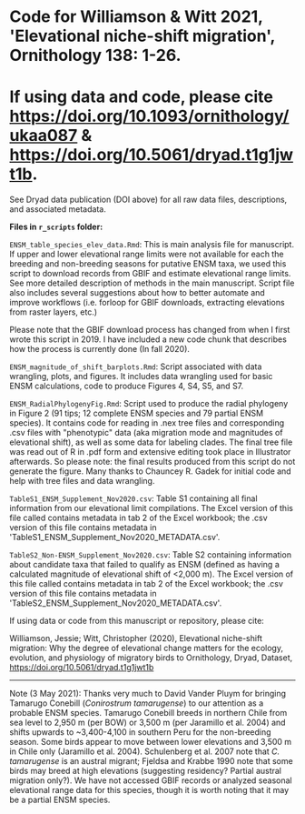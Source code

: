 # Code for Williamson &amp; Witt 2021, 'Elevational niche-shift migration', Ornithology 138: 1-26.
# If using data and code, please cite https://doi.org/10.1093/ornithology/ukaa087 & https://doi.org/10.5061/dryad.t1g1jwt1b.

See Dryad data publication (DOI above) for all raw data files, descriptions, and associated metadata. 

**Files in `r_scripts` folder:**

`ENSM_table_species_elev_data.Rmd`: This is main analysis file for manuscript. If upper and lower elevational range limits were not available for each the breeding and non-breeding seasons for putative ENSM taxa, we used this script to download records from GBIF and estimate elevational range limits. See more detailed description of methods in the main manuscript. Script file also includes several suggestions about how to better automate and improve workflows (i.e. forloop for GBIF downloads, extracting elevations from raster layers, etc.)

Please note that the GBIF download process has changed from when I first wrote this script in 2019. I have included a new code chunk that describes how the process is currently done (In fall 2020).

`ENSM_magnitude_of_shift_barplots.Rmd`: Script associated with data wrangling, plots, and figures. It includes data wrangling used for basic ENSM calculations, code to produce Figures 4, S4, S5, and S7. 

`ENSM_RadialPhylogenyFig.Rmd`: Script used to produce the radial phylogeny in Figure 2 (91 tips; 12 complete ENSM species and 79 partial ENSM species). It contains code for reading in .nex tree files and corresponding .csv files with "phenotypic" data (aka migration mode and magnitudes of elevational shift), as well as some data for labeling clades. The final tree file was read out of R in .pdf form and extensive editing took place in Illustrator afterwards. So please note: the final results produced from this script do not generate the figure. Many thanks to Chauncey R. Gadek for initial code and help with tree files and data wrangling.

`TableS1_ENSM_Supplement_Nov2020.csv`: Table S1 containing all final information from our elevational limit compilations. The Excel version of this file called contains metadata in tab 2 of the Excel workbook; the .csv version of this file contains metadata in 'TableS1_ENSM_Supplement_Nov2020_METADATA.csv'.  

`TableS2_Non-ENSM_Supplement_Nov2020.csv`: Table S2 containing information about candidate taxa that failed to qualify as ENSM (defined as having a calculated magnitude of elevational shift of <2,000 m). The Excel version of this file called contains metadata in tab 2 of the Excel workbook; the .csv version of this file contains metadata in 'TableS2_ENSM_Supplement_Nov2020_METADATA.csv'.  

If using data or code from this manuscript or repository, please cite: 

Williamson, Jessie; Witt, Christopher (2020), Elevational niche-shift migration: Why the degree of elevational change matters for the ecology, evolution, and physiology of migratory birds to Ornithology, Dryad, Dataset, https://doi.org/10.5061/dryad.t1g1jwt1b

---

Note (3 May 2021): Thanks very much to David Vander Pluym for bringing Tamarugo Conebill (*Conirostrum tamarugense*) to our attention as a probable ENSM species. Tamarugo Conebill breeds in northern Chile from sea level to 2,950 m (per BOW) or 3,500 m (per Jaramillo et al. 2004) and shifts upwards to ~3,400-4,100 in southern Peru for the non-breeding season. Some birds appear to move between lower elevations and 3,500 m in Chile only (Jaramillo et al. 2004). Schulenberg et al. 2007 note that *C. tamarugense* is an austral migrant; Fjeldsa and Krabbe 1990 note that some birds may breed at high elevations (suggesting residency? Partial austral migration only?). We have not accessed GBIF records or analyzed seasonal elevational range data for this species, though it is worth noting that it may be a partial ENSM species. 
